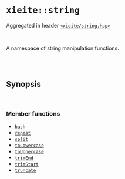 # `xieite::string`
Aggregated in header [`<xieite/string.hpp>`](https://github.com/Eczbek/xieite/tree/main/include/xieite/string.hpp)

<br/>

A namespace of string manipulation functions.

<br/><br/>

## Synopsis

<br/>

### Member functions
- [`hash`](https://github.com/Eczbek/xieite/tree/main/docs/string/hash.md)
- [`repeat`](https://github.com/Eczbek/xieite/tree/main/docs/string/repeat.md)
- [`split`](https://github.com/Eczbek/xieite/tree/main/docs/string/split.md)
- [`toLowercase`](https://github.com/Eczbek/xieite/tree/main/docs/string/toLowercase.md)
- [`toUppercase`](https://github.com/Eczbek/xieite/tree/main/docs/string/toUppercase.md)
- [`trimEnd`](https://github.com/Eczbek/xieite/tree/main/docs/string/trimEnd.md)
- [`trimStart`](https://github.com/Eczbek/xieite/tree/main/docs/string/trimStart.md)
- [`truncate`](https://github.com/Eczbek/xieite/tree/main/docs/string/truncate.md)
